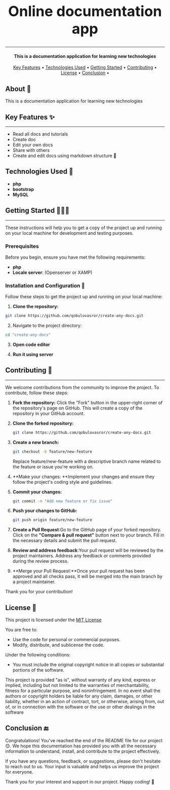 <!-- Project name -->
<h1  align="center"  style="font-size: 45px">
<center>Online documentation app</center>
</h1>
<hr>
<!-- Description -->
<h4 align="center">This is a documentation application for learning new technologies</h4>

  <!--menu-->
<p align="center">
  <a href="#key-features-">Key Features</a> •
  <a href="#technologies-used-">Technologies Used</a> •
  <a href="#getting-started-">Getting Started</a> •
  <a href="#contributing-">Contributing</a> •
  <a href="#license-">License</a> •
  <a href="#conclusion-">Conclusion</a> •
</p>
  
<!-- You can put pictures, gifs, screenshots or videos for the program here  -->

<!-- About -->

## About 📖

This is a documentation application for learning new technologies

  <!-- Key Features -->

## Key Features ✨

---

- Read all docs and tutorials
- Create doc
- Edit your own docs
- Share with others
- Create and edit docs using markdown structure 🎉


<!-- Technologies Used -->

## Technologies Used 🤖

- **php**
- **bootstrap**
- **MySQL**

## Getting Started 👨🏻‍💻

---

These instructions will help you to get a copy of the project up and running on your local machine for development and testing purposes.

### Prerequisites

Before you begin, ensure you have met the following requirements:

- **php**
- **Locale server**: (Openserver or XAMP)

### Installation and Configuration 🎯

Follow these steps to get the project up and running on your local machine:

  1. **Clone the repository:**

  ```bash
  git clone https://github.com/qobulovasror/create-any-docs.git
  ```

  2. Navigate to the project directory:

  ```bash
  cd "create-any-docs"
  ```

  3. **Open code editor**

  4. **Run it using server**

<!-- Contributing -->

## Contributing 🤝

---

We welcome contributions from the community to improve the project. To contribute, follow these steps:

1. **Fork the repository:**
   Click the "Fork" button in the upper-right corner of the repository's page on GitHub. This will create a copy of the repository in your GitHub account.

2. **Clone the forked repository:**
   ```bash
   git clone https://github.com/qobulovasror/create-any-docs.git
   ```
3. **Create a new branch:**
   ```bash
   git checkout -b feature/new-feature
   ```
   Replace feature/new-feature with a descriptive branch name related to the feature or issue you're working on.
4. **Make your changes: **Implement your changes and ensure they follow the project's coding style and guidelines.
5. **Commit your changes:**
   ```bash
   git commit -m "Add new feature or fix issue"
   ```
6. **Push your changes to GitHub:**
   ```bash
   git push origin feature/new-feature
   ```
7. **Create a Pull Request**:Go to the GitHub page of your forked repository. Click on the **"Compare & pull request"** button next to your branch. Fill in the necessary details and submit the pull request.
8. **Review and address feedback**:Your pull request will be reviewed by the project maintainers. Address any feedback or comments provided during the review process.
9. **Merge your Pull Request:**Once your pull request has been approved and all checks pass, it will be merged into the main branch by a project maintainer.

Thank you for your contribution!

<!-- License -->

## License 🧾

This project is licensed under the [MIT License](LICENSE)

You are free to:

- Use the code for personal or commercial purposes.
- Modify, distribute, and sublicense the code.

Under the following conditions:

- You must include the original copyright notice in all copies or substantial portions of the software.

This project is provided "as is", without warranty of any kind, express or implied, including but not limited to the warranties of merchantability, fitness for a particular purpose, and noninfringement. In no event shall the authors or copyright holders be liable for any claim, damages, or other liability, whether in an action of contract, tort, or otherwise, arising from, out of, or in connection with the software or the use or other dealings in the software

<!-- Conclusion -->

## Conclusion 🔚

Congratulations! You've reached the end of the README file for our project 😊. We hope this documentation has provided you with all the necessary information to understand, install, and contribute to the project effectively.

If you have any questions, feedback, or suggestions, please don't hesitate to reach out to us. Your input is valuable and helps us improve the project for everyone.

Thank you for your interest and support in our project. Happy coding! 🎉

